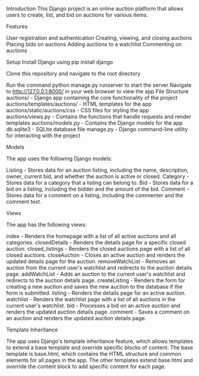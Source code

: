 Introduction
This Django project is an online auction platform that allows users to create, list, and bid on auctions for various items.

Features

User registration and authentication
Creating, viewing, and closing auctions
Placing bids on auctions
Adding auctions to a watchlist
Commenting on auctions

Setup
Install Django using pip install django

Clone this repository and navigate to the root directory

Run the command python manage.py runserver to start the server
Navigate to http://127.0.0.1:8000/ in your web browser to view the app
File Structure
auctions/ - Django app containing the core functionality of the project
auctions/templates/auctions/ - HTML templates for the app
auctions/static/auctions/css - CSS files for styling the app
auctions/views.py - Contains the functions that handle requests and render templates
auctions/models.py - Contains the Django models for the app
db.sqlite3 - SQLite database file
manage.py - Django command-line utility for interacting with the project

Models

The app uses the following Django models:

Listing - Stores data for an auction listing, including the name, description, owner, current bid, and whether the auction is active or closed.
Category - Stores data for a category that a listing can belong to.
Bid - Stores data for a bid on a listing, including the bidder and the amount of the bid.
Comment - Stores data for a comment on a listing, including the commenter and the comment text.

Views

The app has the following views:

index - Renders the homepage with a list of all active auctions and all categories.
closedDetails - Renders the details page for a specific closed auction.
closed_listings - Renders the closed auctions page with a list of all closed auctions.
closeAuction - Closes an active auction and renders the updated details page for the auction.
removeWatchList - Removes an auction from the current user's watchlist and redirects to the auction details page.
addWatchList - Adds an auction to the current user's watchlist and redirects to the auction details page.
createListing - Renders the form for creating a new auction and saves the new auction to the database if the form is submitted.
listing - Renders the details page for an active auction.
watchlist - Renders the watchlist page with a list of all auctions in the current user's watchlist.
bid - Processes a bid on an active auction and renders the updated auction details page.
comment - Saves a comment on an auction and renders the updated auction details page.

Template Inheritance

The app uses Django's template inheritance feature, which allows templates to extend a base template and override specific blocks of content. The base template is base.html, which contains the HTML structure and common elements for all pages in the app. The other templates extend base.html and override the content block to add specific content for each page.